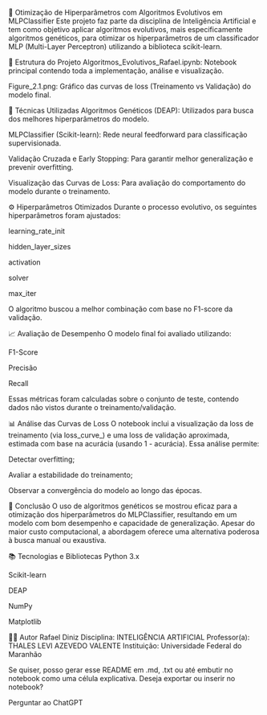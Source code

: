 🧠 Otimização de Hiperparâmetros com Algoritmos Evolutivos em MLPClassifier
Este projeto faz parte da disciplina de Inteligência Artificial e tem como objetivo aplicar algoritmos evolutivos, mais especificamente algoritmos genéticos, para otimizar os hiperparâmetros de um classificador MLP (Multi-Layer Perceptron) utilizando a biblioteca scikit-learn.

📂 Estrutura do Projeto
Algoritmos_Evolutivos_Rafael.ipynb: Notebook principal contendo toda a implementação, análise e visualização.

Figure_2.1.png: Gráfico das curvas de loss (Treinamento vs Validação) do modelo final.

🧬 Técnicas Utilizadas
Algoritmos Genéticos (DEAP): Utilizados para busca dos melhores hiperparâmetros do modelo.

MLPClassifier (Scikit-learn): Rede neural feedforward para classificação supervisionada.

Validação Cruzada e Early Stopping: Para garantir melhor generalização e prevenir overfitting.

Visualização das Curvas de Loss: Para avaliação do comportamento do modelo durante o treinamento.

⚙️ Hiperparâmetros Otimizados
Durante o processo evolutivo, os seguintes hiperparâmetros foram ajustados:

learning_rate_init

hidden_layer_sizes

activation

solver

max_iter

O algoritmo buscou a melhor combinação com base no F1-score da validação.

📈 Avaliação de Desempenho
O modelo final foi avaliado utilizando:

F1-Score

Precisão

Recall

Essas métricas foram calculadas sobre o conjunto de teste, contendo dados não vistos durante o treinamento/validação.

📊 Análise das Curvas de Loss
O notebook inclui a visualização da loss de treinamento (via loss_curve_) e uma loss de validação aproximada, estimada com base na acurácia (usando 1 - acurácia). Essa análise permite:

Detectar overfitting;

Avaliar a estabilidade do treinamento;

Observar a convergência do modelo ao longo das épocas.

📝 Conclusão
O uso de algoritmos genéticos se mostrou eficaz para a otimização dos hiperparâmetros do MLPClassifier, resultando em um modelo com bom desempenho e capacidade de generalização. Apesar do maior custo computacional, a abordagem oferece uma alternativa poderosa à busca manual ou exaustiva.

📚 Tecnologias e Bibliotecas
Python 3.x

Scikit-learn

DEAP

NumPy

Matplotlib

👨‍💻 Autor
Rafael Diniz
Disciplina: INTELIGÊNCIA ARTIFICIAL
Professor(a): THALES LEVI AZEVEDO VALENTE
Instituição: Universidade Federal do Maranhão

Se quiser, posso gerar esse README em .md, .txt ou até embutir no notebook como uma célula explicativa. Deseja exportar ou inserir no notebook?









Perguntar ao ChatGPT
